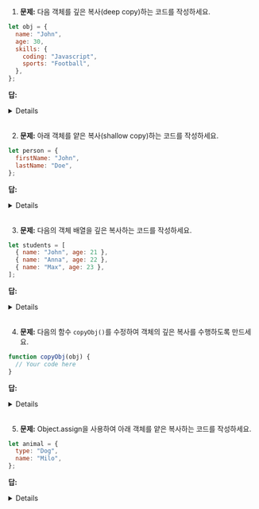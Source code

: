 1. **문제:** 다음 객체를 깊은 복사(deep copy)하는 코드를 작성하세요.

```javascript
let obj = {
  name: "John",
  age: 30,
  skills: {
    coding: "Javascript",
    sports: "Football",
  },
};
```

**답:**

<details>

```javascript
let copiedObj = JSON.parse(JSON.stringify(obj));
```

</details>

<br>

2. **문제:** 아래 객체를 얕은 복사(shallow copy)하는 코드를 작성하세요.

```javascript
let person = {
  firstName: "John",
  lastName: "Doe",
};
```

**답:**

<details>

```javascript
let copiedPerson = { ...person };
```

</details>

<br>

3. **문제:** 다음의 객체 배열을 깊은 복사하는 코드를 작성하세요.

```javascript
let students = [
  { name: "John", age: 21 },
  { name: "Anna", age: 22 },
  { name: "Max", age: 23 },
];
```

**답:**

<details>

```javascript
let copiedStudents = JSON.parse(JSON.stringify(students));
```

</details>

<br>

4. **문제:** 다음의 함수 `copyObj()`를 수정하여 객체의 깊은 복사를 수행하도록 만드세요.

```javascript
function copyObj(obj) {
  // Your code here
}
```

**답:**

<details>

```javascript
function copyObj(obj) {
  return JSON.parse(JSON.stringify(obj));
}
```

</details>

<br>

5. **문제:** Object.assign을 사용하여 아래 객체를 얕은 복사하는 코드를 작성하세요.

```javascript
let animal = {
  type: "Dog",
  name: "Milo",
};
```

**답:**

<details>

```javascript
let copiedAnimal = Object.assign({}, animal);
```

</details>
